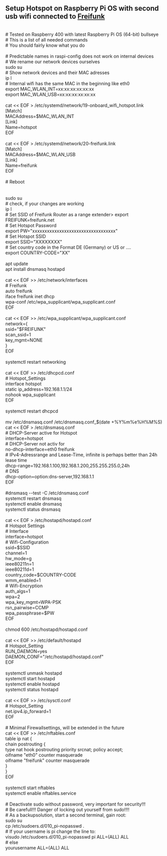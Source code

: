## Setup Hotspot on Raspberry Pi OS with second usb wifi connected to <a href="https://de.wikipedia.org/wiki/Freifunk" title="Freifunk">Freifunk</a><br>
<br>
# Tested on Raspberry 400 with latest Raspberry Pi OS (64-bit) bullseye<br>
# This is a list of all needed commands<br>
# You should fairly know what you do<br>
<br>
# Predictable names in raspi-config does not work on internal devices <br>
# We rename our network devices ourselves<br>
sudo su <br>
# Show network devices and their MAC adresses<br>
ip l <br>
# Internal wifi has the same MAC in the beginning like eth0 <br>
export MAC_WLAN_INT=xx:xx:xx:xx:xx:xx <br>
export MAC_WLAN_USB=xx:xx:xx:xx:xx:xx <br> 
<br>
cat << EOF > /etc/systemd/network/19-onboard_wifi_hotspot.link<br>
[Match]<br>
MACAddress=$MAC_WLAN_INT<br>
[Link]<br>
Name=hotspot<br>
EOF<br>
<br>
cat << EOF > /etc/systemd/network/20-freifunk.link<br>
[Match]<br>
MACAddress=$MAC_WLAN_USB <br>
[Link]<br>
Name=freifunk<br>
EOF<br>
<br>
# Reboot<br>
<br>
<br>
sudo su<br>
# check, if your changes are working  <br>
ip l <br>
# Set SSID of Freifunk Router as a range extender>
export FREIFUNK=freifunk.net <br>
# Set Hotspot Password <br>
export PW="xxxxxxxxxxxxxxxxxxxxxxxxxxxxxxxxxx" 	<br>
# Set  Hotspot SSID <br>
export SSID="XXXXXXXX" <br>
# Set country code in the Format DE (Germany) or US or .... <br>
export COUNTRY-CODE="XX"  <br>
<br>
apt update<br>
apt install dnsmasq hostapd<br>
<br>
cat << EOF >> /etc/network/interfaces<br>
# Freifunk<br>
auto freifunk<br>
iface freifunk inet dhcp<br>
        wpa-conf /etc/wpa_supplicant/wpa_supplicant.conf<br>
EOF<br>
<br>
cat << EOF >> /etc/wpa_supplicant/wpa_supplicant.conf<br>
network={<br>
        ssid="$FREIFUNK"<br>
        scan_ssid=1<br>
        key_mgmt=NONE<br>
        }<br>
EOF<br>
<br>
systemctl restart networking<br>
<br>
cat << EOF >> /etc/dhcpcd.conf<br>
# Hotspot_Settings<br>
interface hotspot<br>
static ip_address=192.168.1.1/24<br>
nohook wpa_supplicant<br>
EOF<br>
<br>
systemctl restart dhcpcd<br>
<br>
mv /etc/dnsmasq.conf /etc/dnsmasq.conf_$(date +%Y%m%e%H%M%S)<br>
cat << EOF > /etc/dnsmasq.conf<br>
# DHCP-Server active for Hotspot<br>
interface=hotspot<br>
# DHCP-Server not activ for<br>
no-dhcp-interface=eth0 freifunk<br>
# IPv4-Adressrange and Lease-Time, infinite is perhaps better than 24h lease time<br>
dhcp-range=192.168.1.100,192.168.1.200,255.255.255.0,24h<br>
# DNS<br>
dhcp-option=option:dns-server,192.168.1.1<br>
EOF<br>
<br>
#dnsmasq --test -C /etc/dnsmasq.conf<br>
systemctl restart dnsmasq<br>
systemctl enable dnsmasq<br>
systemctl status dnsmasq<br>
<br>
cat << EOF > /etc/hostapd/hostapd.conf<br>
# Hotspot Settings<br>
# Interface<br>
interface=hotspot<br>
# Wifi-Configuration<br>
ssid=$SSID<br>
channel=1<br>
hw_mode=g<br>
ieee80211n=1<br>
ieee80211d=1<br>
country_code=$COUNTRY-CODE<br>
wmm_enabled=1<br>
# Wifi-Encryption<br>
auth_algs=1<br>
wpa=2<br>
wpa_key_mgmt=WPA-PSK<br>
rsn_pairwise=CCMP<br>
wpa_passphrase=$PW<br>
EOF<br>
<br>
chmod 600 /etc/hostapd/hostapd.conf<br>
<br>
cat << EOF >> /etc/default/hostapd<br>
# Hotspot_Setting<br>
RUN_DAEMON=yes<br>
DAEMON_CONF="/etc/hostapd/hostapd.conf"<br>
EOF<br>
<br>
systemctl unmask hostapd<br>
systemctl start hostapd<br>
systemctl enable hostapd<br>
systemctl status hostapd<br>
<br>
cat << EOF >> /etc/sysctl.conf<br>
# Hotspot_Setting<br>
net.ipv4.ip_forward=1<br>
EOF<br>
<br>
# Minimal Firewallsettings, will be extended in the future<br>
cat << EOF >> /etc/nftables.conf<br>
table ip nat {<br>
	chain postrouting {<br>
		type nat hook postrouting priority srcnat; policy accept;<br>
		oifname "eth0" counter masquerade<br>
		oifname "freifunk" counter masquerade<br>
	}<br>
}<br>
EOF<br>
<br>
systemctl start nftables<br>
systemctl enable nftables.service<br>
<br>
# Deactivate sudo without password, very important for security!!!<br>
# Be carefull!!! Danger of locking out yourself from sudo!!!!<br>
# As a backupsolution, start a second terminal, gain root: <br>
sudo su<br>
cp /etc/sudoers.d/010_pi-nopasswd .<br>
# If your username is pi change the line to: <br>
visudo /etc/sudoers.d/010_pi-nopasswd 
pi ALL=(ALL) ALL<br>
# else<br>
yourusername ALL=(ALL) ALL<br>
